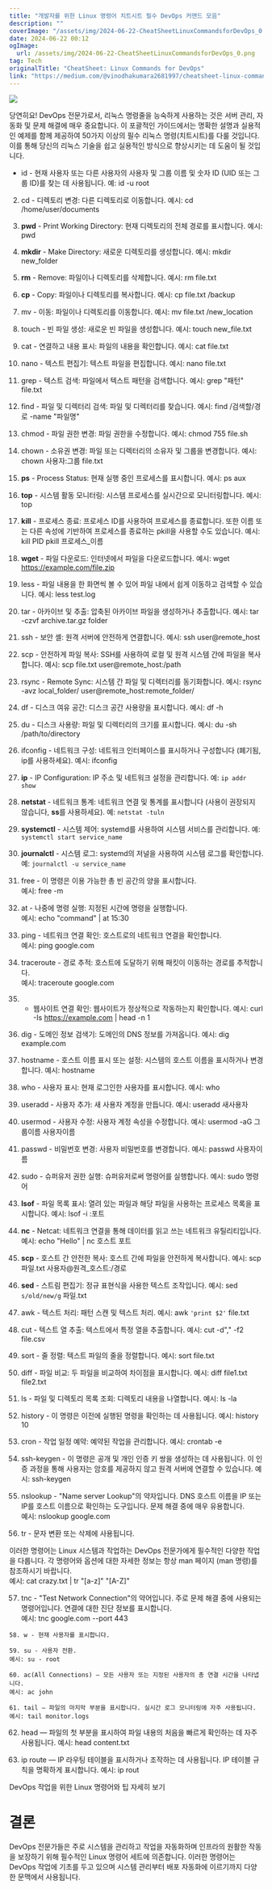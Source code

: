 ```yaml
---
title: "개발자를 위한 Linux 명령어 치트시트 필수 DevOps 커맨드 모음"
description: ""
coverImage: "/assets/img/2024-06-22-CheatSheetLinuxCommandsforDevOps_0.png"
date: 2024-06-22 00:12
ogImage: 
  url: /assets/img/2024-06-22-CheatSheetLinuxCommandsforDevOps_0.png
tag: Tech
originalTitle: "CheatSheet: Linux Commands for DevOps"
link: "https://medium.com/@vinodhakumara2681997/cheatsheet-linux-commands-for-devops-80be32b88656"
---
```



<img src="/assets/img/2024-06-22-CheatSheetLinuxCommandsforDevOps_0.png" />

당연히요! DevOps 전문가로서, 리눅스 명령줄을 능숙하게 사용하는 것은 서버 관리, 자동화 및 문제 해결에 매우 중요합니다. 이 포괄적인 가이드에서는 명확한 설명과 실용적인 예제를 함께 제공하여 50가지 이상의 필수 리눅스 명령(치트시트)를 다룰 것입니다. 이를 통해 당신의 리눅스 기술을 쉽고 실용적인 방식으로 향상시키는 데 도움이 될 것입니다.

- id - 현재 사용자 또는 다른 사용자의 사용자 및 그룹 이름 및 숫자 ID (UID 또는 그룹 ID)를 찾는 데 사용됩니다.
예: id -u root

2. cd - 디렉토리 변경: 다른 디렉토리로 이동합니다.
예시: cd /home/user/documents

<div class="content-ad"></div>

3. **pwd** - Print Working Directory: 현재 디렉토리의 전체 경로를 표시합니다. 예시: pwd

4. **mkdir** - Make Directory: 새로운 디렉토리를 생성합니다. 예시: mkdir new_folder

5. **rm** - Remove: 파일이나 디렉토리를 삭제합니다. 예시: rm file.txt

6. **cp** - Copy: 파일이나 디렉토리를 복사합니다. 예시: cp file.txt /backup

<div class="content-ad"></div>

7. mv - 이동: 파일이나 디렉토리를 이동합니다.
예시: mv file.txt /new_location

8. touch - 빈 파일 생성: 새로운 빈 파일을 생성합니다.
예시: touch new_file.txt

9. cat - 연결하고 내용 표시: 파일의 내용을 확인합니다.
예시: cat file.txt

10. nano - 텍스트 편집기: 텍스트 파일을 편집합니다.
예시: nano file.txt

<div class="content-ad"></div>

11. grep - 텍스트 검색: 파일에서 텍스트 패턴을 검색합니다.
예시: grep "패턴" file.txt

12. find - 파일 및 디렉터리 검색: 파일 및 디렉터리를 찾습니다. 예시: find /검색할/경로 -name "파일명"

13. chmod - 파일 권한 변경: 파일 권한을 수정합니다.
예시: chmod 755 file.sh

14. chown - 소유권 변경: 파일 또는 디렉터리의 소유자 및 그룹을 변경합니다.
예시: chown 사용자:그룹 file.txt

<div class="content-ad"></div>

15. **ps** - Process Status: 현재 실행 중인 프로세스를 표시합니다.
예시: ps aux

16. **top** - 시스템 활동 모니터링: 시스템 프로세스를 실시간으로 모니터링합니다. 예시: top

17. **kill** - 프로세스 종료: 프로세스 ID를 사용하여 프로세스를 종료합니다. 또한 이름 또는 다른 속성에 기반하여 프로세스를 종료하는 pkill을 사용할 수도 있습니다.
예시: kill PID
pkill 프로세스_이름

18. **wget** - 파일 다운로드: 인터넷에서 파일을 다운로드합니다.
예시: wget https://example.com/file.zip

<div class="content-ad"></div>

19. less - 파일 내용을 한 화면씩 볼 수 있어 파일 내에서 쉽게 이동하고 검색할 수 있습니다. 예시: less test.log

20. tar - 아카이브 및 추출: 압축된 아카이브 파일을 생성하거나 추출합니다. 예시: tar -czvf archive.tar.gz folder

21. ssh - 보안 셸: 원격 서버에 안전하게 연결합니다. 예시: ssh user@remote_host

22. scp - 안전하게 파일 복사: SSH를 사용하여 로컬 및 원격 시스템 간에 파일을 복사합니다. 예시: scp file.txt user@remote_host:/path

<div class="content-ad"></div>

23. rsync - Remote Sync: 시스템 간 파일 및 디렉터리를 동기화합니다.
예시: rsync -avz local_folder/ user@remote_host:remote_folder/

24. df - 디스크 여유 공간: 디스크 공간 사용량을 표시합니다.
예시: df -h

25. du - 디스크 사용량: 파일 및 디렉터리의 크기를 표시합니다.
예시: du -sh /path/to/directory

26. ifconfig - 네트워크 구성: 네트워크 인터페이스를 표시하거나 구성합니다 (폐기됨, ip를 사용하세요).
예시: ifconfig

<div class="content-ad"></div>

27. **ip** - IP Configuration: IP 주소 및 네트워크 설정을 관리합니다. 예: `ip addr show`

28. **netstat** - 네트워크 통계: 네트워크 연결 및 통계를 표시합니다 (사용이 권장되지 않습니다, **ss**를 사용하세요). 예: `netstat -tuln`

29. **systemctl** - 시스템 제어: systemd를 사용하여 시스템 서비스를 관리합니다. 예: `systemctl start service_name`

30. **journalctl** - 시스템 로그: systemd의 저널을 사용하여 시스템 로그를 확인합니다. 예: `journalctl -u service_name`

<div class="content-ad"></div>

31. free - 이 명령은 이용 가능한 총 빈 공간의 양을 표시합니다.  
예시: free -m

32. at - 나중에 명령 실행: 지정된 시간에 명령을 실행합니다.  
예시: echo "command" | at 15:30

33. ping - 네트워크 연결 확인: 호스트로의 네트워크 연결을 확인합니다.  
예시: ping google.com

34. traceroute - 경로 추적: 호스트에 도달하기 위해 패킷이 이동하는 경로를 추적합니다.  
예시: traceroute google.com

<div class="content-ad"></div>

35. - 웹사이트 연결 확인: 웹사이트가 정상적으로 작동하는지 확인합니다.
예시: curl -Is https://example.com | head -n 1

36. dig - 도메인 정보 검색기: 도메인의 DNS 정보를 가져옵니다.
예시: dig example.com

37. hostname - 호스트 이름 표시 또는 설정: 시스템의 호스트 이름을 표시하거나 변경합니다.
예시: hostname

38. who - 사용자 표시: 현재 로그인한 사용자를 표시합니다.
예시: who

<div class="content-ad"></div>

39. useradd - 사용자 추가: 새 사용자 계정을 만듭니다.
예시: useradd 새사용자

40. usermod - 사용자 수정: 사용자 계정 속성을 수정합니다.
예시: usermod -aG 그룹이름 사용자이름

41. passwd - 비밀번호 변경: 사용자 비밀번호를 변경합니다.
예시: passwd 사용자이름

42. sudo - 슈퍼유저 권한 실행: 슈퍼유저로써 명령어를 실행합니다.
예시: sudo 명령어

<div class="content-ad"></div>

43. **lsof** - 파일 목록 표시: 열려 있는 파일과 해당 파일을 사용하는 프로세스 목록을 표시합니다. 예시: lsof -i :포트

44. **nc** - Netcat: 네트워크 연결을 통해 데이터를 읽고 쓰는 네트워크 유틸리티입니다. 예시: echo "Hello" | nc 호스트 포트

45. **scp** - 호스트 간 안전한 복사: 호스트 간에 파일을 안전하게 복사합니다. 예시: scp 파일.txt 사용자@원격_호스트:/경로

46. **sed** - 스트림 편집기: 정규 표현식을 사용한 텍스트 조작입니다. 예시: sed `s/old/new/g` 파일.txt

<div class="content-ad"></div>

47. awk - 텍스트 처리: 패턴 스캔 및 텍스트 처리.
예시: awk `'print $2'` file.txt

48. cut - 텍스트 열 추출: 텍스트에서 특정 열을 추출합니다. 예시: cut -d"," -f2 file.csv

49. sort - 줄 정렬: 텍스트 파일의 줄을 정렬합니다.
예시: sort file.txt

50. diff - 파일 비교: 두 파일을 비교하여 차이점을 표시합니다. 예시: diff file1.txt file2.txt

<div class="content-ad"></div>

51. ls - 파일 및 디렉토리 목록 조회: 디렉토리 내용을 나열합니다.
예시: ls -la

52. history - 이 명령은 이전에 실행된 명령을 확인하는 데 사용됩니다.
예시: history 10

53. cron - 작업 일정 예약: 예약된 작업을 관리합니다.
예시: crontab -e

54. ssh-keygen - 이 명령은 공개 및 개인 인증 키 쌍을 생성하는 데 사용됩니다. 이 인증 과정을 통해 사용자는 암호를 제공하지 않고 원격 서버에 연결할 수 있습니다.
예시: ssh-keygen

<div class="content-ad"></div>

55. nslookup - "Name server Lookup"의 약자입니다. DNS 호스트 이름을 IP 또는 IP를 호스트 이름으로 확인하는 도구입니다. 문제 해결 중에 매우 유용합니다.  
예시: nslookup google.com

56. tr - 문자 변환 또는 삭제에 사용됩니다.

이러한 명령어는 Linux 시스템과 작업하는 DevOps 전문가에게 필수적인 다양한 작업을 다룹니다. 각 명령어와 옵션에 대한 자세한 정보는 항상 man 페이지 (man 명령)를 참조하시기 바랍니다.  
예시: cat crazy.txt | tr "[a-z]" "[A-Z]"

57. tnc - "Test Network Connection"의 약어입니다. 주로 문제 해결 중에 사용되는 명령어입니다. 연결에 대한 진단 정보를 표시합니다.  
예시: tnc google.com --port 443

<div class="content-ad"></div>

```
58. w - 현재 사용자를 표시합니다.

59. su - 사용자 전환.
예시: su - root

60. ac(All Connections) — 모든 사용자 또는 지정된 사용자의 총 연결 시간을 나타냅니다.
예시: ac john

61. tail — 파일의 마지막 부분을 표시합니다. 실시간 로그 모니터링에 자주 사용됩니다.
예시: tail monitor.logs
```

<div class="content-ad"></div>

62. head — 파일의 첫 부분을 표시하여 파일 내용의 처음을 빠르게 확인하는 데 자주 사용됩니다.
예시: head content.txt

63. ip route — IP 라우팅 테이블을 표시하거나 조작하는 데 사용됩니다. IP 테이블 규칙을 명확하게 표시합니다.
예시: ip rout

DevOps 작업을 위한 Linux 명령어와 팁 자세히 보기

# 결론

<div class="content-ad"></div>

DevOps 전문가들은 주로 시스템을 관리하고 작업을 자동화하며 인프라의 원활한 작동을 보장하기 위해 필수적인 Linux 명령어 세트에 의존합니다. 이러한 명령어는 DevOps 작업에 기초를 두고 있으며 시스템 관리부터 배포 자동화에 이르기까지 다양한 문맥에서 사용됩니다.